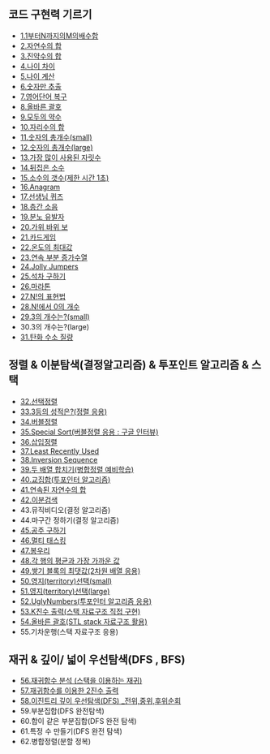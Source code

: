 ﻿## 코드 구현력 기르기

- [1.1부터N까지의M의배수합](1.implement/1.cpp)
- [2.자연수의 합](1.implement/2.cpp)
- [3.진약수의 합](1.implement/3.cpp)
- [4.나이 차이](1.implement/4.cpp)
- [5.나이 계산](1.implement/5.cpp)
- [6.숫자만 추출](1.implement/6.cpp)
- [7.영어단어 복구](1.implement/7.cpp)
- [8.올바른 괄호](1.implement/8.cpp)
- [9.모두의 약수](1.implement/9.cpp)
- [10.자리수의 합](1.implement/10.cpp)
- [11.숫자의 총개수(small)](1.implement/11.cpp)
- [12.숫자의 총개수(large)](1.implement/12.cpp)
- [13.가장 많이 사용된 자릿수](1.implement/13.cpp)
- [14.뒤집은 소수](1.implement/14.cpp)
- [15.소수의 갯수(제한 시간 1초)](1.implement/15.cpp)
- [16.Anagram](1.implement/16.cpp)
- [17.선생님 퀴즈](1.implement/17.cpp)
- [18.층간 소음](1.implement/18.cpp)
- [19.분노 유발자](1.implement/19.cpp)
- [20.가위 바위 보](1.implement/20.cpp)
- [21.카드게임](1.implement/21.cpp)
- [22.온도의 최대값](1.implement/22.cpp)
- [23.연속 부분 증가수열](1.implement/23.cpp)
- [24.Jolly Jumpers](1.implement/24.cpp)
- [25.석차 구하기](1.implement/25.cpp)
- [26.마라톤](1.implement/26.cpp)
- [27.N!의 표현법](1.implement/27.cpp)
- [28.N!에서 0의 개수](1.implement/28.cpp)
- [29.3의 개수는?(small)](1.implement/29.cpp)
- 30.3의 개수는?(large)
- [31.탄화 수소 질량](1.implement/31.cpp)

## 정렬 & 이분탐색(결정알고리즘) & 투포인트 알고리즘 & 스택

- [32.선택정렬](2.sort_search/32.cpp)
- [33.3등의 성적은?(정렬 응용)](2.sort_search/33.cpp)
- [34.버블정렬](2.sort_search/34.cpp)
- [35.Special Sort(버블정렬 응용 : 구글 인터뷰)](2.sort_search/35.cpp)
- [36.삽입정렬](2.sort_search/36.cpp)
- [37.Least Recently Used](2.sort_search/37.cpp)
- [38.Inversion Sequence](2.sort_search/38.cpp)
- [39.두 배열 합치기(병합정렬 예비학습)](2.sort_search/39.cpp)
- [40.교집합(투포인터 알고리즘)](2.sort_search/40.cpp)
- [41.연속된 자연수의 합](2.sort_search/41.cpp)
- [42.이분검색](2.sort_search/42.cpp)
- 43.뮤직비디오(결정 알고리즘)
- 44.마구간 정하기(결정 알고리즘)
- [45.공주 구하기](2.sort_search/45.cpp)
- [46.멀티 태스킹](2.sort_search/46.cpp)
- [47.봉우리](2.sort_search/47.cpp)
- [48.각 행의 평균과 가장 가까운 값](2.sort_search/48.cpp)
- [49.쌓기 블록의 최댓값(2차원 배열 응용)](2.sort_search/49.cpp)
- [50.영지(territory)선택(small)](2.sort_search/50.cpp)
- [51.영지(territory)선택(large)](2.sort_search/51.cpp)
- [52.UglyNumbers(투포인터 알고리즘 응용)](2.sort_search/52.cpp)
- [53.K진수 출력(스택 자료구조 직접 구현)](2.sort_search/53.cpp)
- [54.올바른 괄호(STL stack 자료구조 활용)](2.sort_search/54.cpp)
- 55.기차운행(스택 자료구조 응용)

## 재귀 & 깊이/ 넓이 우선탐색(DFS , BFS)

- [56.재귀함수 분석 (스택을 이용하는 재귀)](3.recur/56.cpp)
- [57.재귀함수를 이용한 2진수 출력](3.recur/57.cpp)
- [58.이진트리 깊이 우선탐색(DFS) _전위,중위,후위순회](3.recur/58.cpp)
- 59.부분집합(DFS 완전탐색)
- 60.합이 같은 부분집합(DFS 완전 탐색)
- 61.특정 수 만들기(DFS 완전 탐색)
- 62.병합정렬(분할 정복)